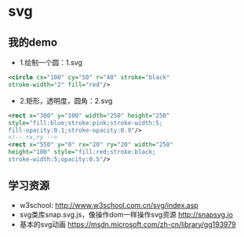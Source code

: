 # svg

## 我的demo
- 1.绘制一个圆：1.svg
```svg
<circle cx="100" cy="50" r="40" stroke="black"
stroke-width="2" fill="red"/>
```

- 2.矩形，透明度，圆角：2.svg
```svg
<rect x="300" y="100" width="250" height="250"
style="fill:blue;stroke:pink;stroke-width:5;
fill-opacity:0.1;stroke-opacity:0.9"/>
<!-- rx,ry -->
<rect x="550" y="0" rx="20" ry="20" width="250"
height="100" style="fill:red;stroke:black;
stroke-width:5;opacity:0.5"/>
```


## 学习资源
- w3school:
http://www.w3school.com.cn/svg/index.asp
- svg类库snap.svg.js，像操作dom一样操作svg资源
http://snapsvg.io
- 基本的svg动画
https://msdn.microsoft.com/zh-cn/library/gg193979
